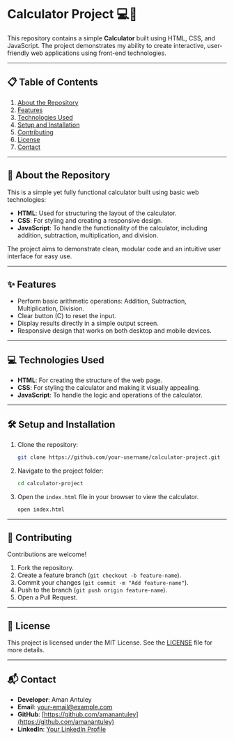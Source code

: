 
# Calculator Project 💻🧮  

This repository contains a simple **Calculator** built using HTML, CSS, and JavaScript. The project demonstrates my ability to create interactive, user-friendly web applications using front-end technologies.

---

## 📋 **Table of Contents**  

1. [About the Repository](#about-the-repository)  
2. [Features](#features)  
3. [Technologies Used](#technologies-used)  
4. [Setup and Installation](#setup-and-installation)  
5. [Contributing](#contributing)  
6. [License](#license)  
7. [Contact](#contact)  

---

## 📝 **About the Repository**  

This is a simple yet fully functional calculator built using basic web technologies:  
- **HTML**: Used for structuring the layout of the calculator.  
- **CSS**: For styling and creating a responsive design.  
- **JavaScript**: To handle the functionality of the calculator, including addition, subtraction, multiplication, and division.

The project aims to demonstrate clean, modular code and an intuitive user interface for easy use.

---

## ✨ **Features**  

- Perform basic arithmetic operations: Addition, Subtraction, Multiplication, Division.  
- Clear button (C) to reset the input.  
- Display results directly in a simple output screen.  
- Responsive design that works on both desktop and mobile devices.  

---

## 💻 **Technologies Used**  

- **HTML**: For creating the structure of the web page.  
- **CSS**: For styling the calculator and making it visually appealing.  
- **JavaScript**: To handle the logic and operations of the calculator.  

---

## 🛠 **Setup and Installation**  

1. Clone the repository:  
   ```bash  
   git clone https://github.com/your-username/calculator-project.git  
   ```  

2. Navigate to the project folder:  
   ```bash  
   cd calculator-project  
   ```  

3. Open the `index.html` file in your browser to view the calculator.  
   ```bash  
   open index.html  
   ```  

---

## 🤝 **Contributing**  

Contributions are welcome!  
1. Fork the repository.  
2. Create a feature branch (`git checkout -b feature-name`).  
3. Commit your changes (`git commit -m "Add feature-name"`).  
4. Push to the branch (`git push origin feature-name`).  
5. Open a Pull Request.  

---

## 📄 **License**  

This project is licensed under the MIT License. See the [LICENSE](LICENSE) file for more details.  

---

## 📬 **Contact**  

- **Developer**: Aman Antuley  
- **Email**: [your-email@example.com](mailto:your-email@example.com)  
- **GitHub**: [https://github.com/amanantuley](https://github.com/amanantuley)  
- **LinkedIn**: [Your LinkedIn Profile](https://www.linkedin.com/in/your-profile)  
